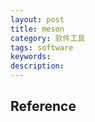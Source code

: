 ```yaml
---
layout: post
title: meson
category: 软件工具
tags: software
keywords: 
description: 
---
```


## 

## Reference

